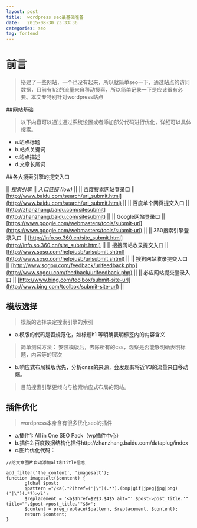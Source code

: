 ```yaml
---
layout: post
title:  wordpress seo最基础准备
date:   2015-08-30 23:33:36
categories: seo
tag: fontend
---
```


# 前言

> 搭建了一些网站，一个也没有起来，所以就简单seo一下，通过站点的访问数据，目前有1/2的流量来自移动搜索，所以简单记录一下是应该很有必要。本文专特别针对wordpress站点

##网站基础
> 以下内容可以通过通过系统设置或者添加部分代码进行优化，详细可以具体搜索。

* a.站点标题
* b.站点关键词
* c.站点描述
* d.文章长尾词


##各大搜索引擎的提交入口


|| *搜索引擎* || *入口链接 (low)* || 
|| 百度搜索网站登录口 || [http://www.baidu.com/search/url_submit.html](http://www.baidu.com/search/url_submit.html) ||
|| 百度单个网页提交入口 || [http://zhanzhang.baidu.com/sitesubmit](http://zhanzhang.baidu.com/sitesubmit) ||
|| Google网站登录口 || [https://www.google.com/webmasters/tools/submit-url](https://www.google.com/webmasters/tools/submit-url) ||
|| 360搜索引擎登录入口 || [http://info.so.360.cn/site_submit.html](http://info.so.360.cn/site_submit.html) ||
|| 搜搜网站收录提交入口 || [http://www.soso.com/help/usb/urlsubmit.shtml](http://www.soso.com/help/usb/urlsubmit.shtml) ||
|| 搜狗网站收录提交入口 || [http://www.sogou.com/feedback/urlfeedback.php](http://www.sogou.com/feedback/urlfeedback.php) ||
|| 必应网站提交登录入口 || [http://www.bing.com/toolbox/submit-site-url](http://www.bing.com/toolbox/submit-site-url) ||


## 模版选择

> 模版的选择决定搜索引擎的索引

* a.模版的代码是否规范化，如标题h1 等明确表明标签内的内容含义

>简单测试方法： 安装模版后，去除所有的css，观察是否能够明确表明标题，内容等的层次

* b.响应式布局模版优先，分析cnzz的来源，会发现有将近1/3的流量来自移动端。

>目前搜索引擎更倾向与检索响应式布局的网站。


## 插件优化

>wordpress本身含有很多优化seo的插件

* a.插件1: All in One SEO Pack（wp插件中心）
* b.插件2:百度数据结构化插件http://zhanzhang.baidu.com/dataplug/index
* c.图片优化代码：

```
//给文章图片自动添加alt和title信息

add_filter('the_content', 'imagesalt');
function imagesalt($content) {
       global $post;
       $pattern ="/<a(.*?)href=('|\")(.*?).(bmp|gif|jpeg|jpg|png)('|\")(.*?)>/i";
       $replacement = '<a$1href=$2$3.$4$5 alt="'.$post->post_title.'" title="'.$post->post_title.'"$6>';
       $content = preg_replace($pattern, $replacement, $content);
       return $content;
}
```

